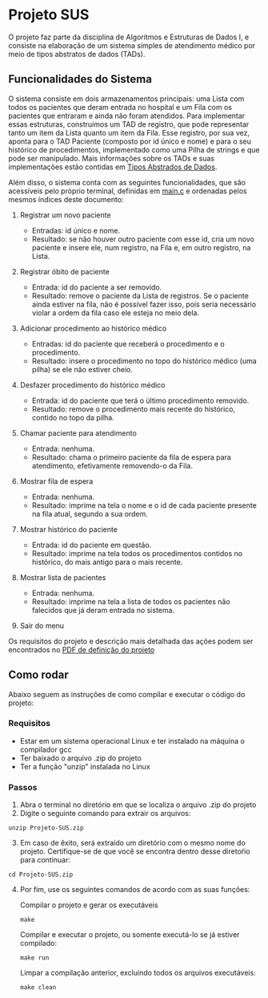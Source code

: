 # Projeto SUS
O projeto faz parte da disciplina de Algoritmos e Estruturas de Dados I, e consiste na elaboração de um sistema simples de atendimento médico por meio de tipos abstratos de dados (TADs).

## Funcionalidades do Sistema
O sistema consiste em dois armazenamentos principais: uma Lista com todos os pacientes que deram entrada no hospital e um Fila com os pacientes que entraram e ainda não foram atendidos. Para implementar essas estruturas, construímos um TAD de registro, que pode representar tanto um item da Lista quanto um item da Fila. Esse registro, por sua vez, aponta para o TAD Paciente (composto por id único e nome) e para o seu histórico de procedimentos, implementado como uma Pilha de strings e que pode ser manipulado. Mais informações sobre os TADs e suas implementações estão contidas em [Tipos Abstrados de Dados](TADS/README.md).  

Além disso, o sistema conta com as seguintes funcionalidades, que são acessíveis pelo próprio terminal, definidas em [main.c](main.c) e ordenadas pelos mesmos índices deste documento:  

1. Registrar um novo paciente  
    - Entradas: id único e nome.  
    - Resultado: se não houver outro paciente com esse id, cria um novo paciente e insere ele, num registro, na Fila e, em outro registro, na Lista.  
  
2. Registrar óbito de paciente   
    - Entrada: id do paciente a ser removido.
    - Resultado: remove o paciente da Lista de registros. Se o paciente ainda estiver na fila, não é possível fazer isso, pois seria necessário violar a ordem da fila caso ele esteja no meio dela.
   
3. Adicionar procedimento ao histórico médico  
    - Entradas: id do paciente que receberá o procedimento e o procedimento.  
    - Resultado: insere o procedimento no topo do histórico médico (uma pilha) se ele não estiver cheio.  

4. Desfazer procedimento do histórico médico  
    - Entrada: id do paciente que terá o último procedimento removido.  
    - Resultado: remove o procedimento mais recente do histórico, contido no topo da pilha.  

5. Chamar paciente para atendimento  
    - Entrada: nenhuma.
    - Resultado: chama o primeiro paciente da fila de espera para atendimento, efetivamente removendo-o da Fila.

6. Mostrar fila de espera  
    - Entrada: nenhuma.
    - Resultado: imprime na tela o nome e o id de cada paciente presente na fila atual, segundo a sua ordem.

7. Mostrar histórico do paciente  
    - Entrada: id do paciente em questão.
    - Resultado: imprime na tela todos os procedimentos contidos no histórico, do mais antigo para o mais recente.

8. Mostrar lista de pacientes  
    - Entrada: nenhuma.
    - Resultado: imprime na tela a lista de todos os pacientes não falecidos que já deram entrada no sistema.

9. Sair do menu  

Os requisitos do projeto e descrição mais detalhada das ações podem ser encontrados no [PDF de definição do projeto](proj1VersaoAtualizada.pdf)  

## Como rodar
Abaixo seguem as instruções de como compilar e executar o código do projeto:  

### Requisitos  
- Estar em um sistema operacional Linux e ter instalado na máquina o compilador gcc
- Ter baixado o arquivo .zip do projeto
- Ter a função "unzip" instalada no Linux

### Passos  
1. Abra o terminal no diretório em que se localiza o arquivo .zip do projeto
2. Digite o seguinte comando para extrair os arquivos: 

```
unzip Projeto-SUS.zip
```

3. Em caso de êxito, será extraído um diretório com o mesmo nome do projeto. Certifique-se de que você se encontra dentro desse diretoŕio para continuar:

```
cd Projeto-SUS.zip
```

4. Por fim, use os seguintes comandos de acordo com as suas funções:

    Compilar o projeto e gerar os executáveis
    
    ```
    make
    ```
    
    Compilar e executar o projeto, ou somente executá-lo se já estiver compilado:
    
    ```
    make run
    ```
    
    Limpar a compilação anterior, excluíndo todos os arquivos executáveis:
    
    ```
    make clean
    ```
